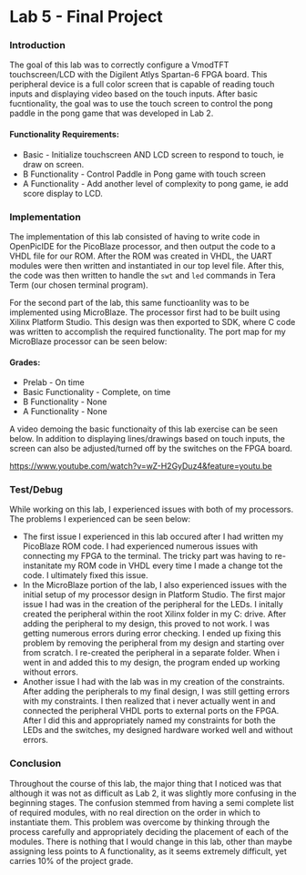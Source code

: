 Lab 5 - Final Project
===========

### Introduction

The goal of this lab was to correctly configure a VmodTFT touchscreen/LCD with the Digilent Atlys Spartan-6 FPGA board. This peripheral device is a full color screen that is capable of reading touch inputs and displaying video based on the touch inputs. After basic fucntionality, the goal was to use the touch screen to control the pong paddle in the pong game that was developed in Lab 2.

#### Functionality Requirements:
* Basic - Initialize touchscreen AND LCD screen to respond to touch, ie draw on screen.
* B Functionality - Control Paddle in Pong game with touch screen
* A Functionality - Add another level of complexity to pong game, ie add score display to LCD.

### Implementation

The implementation of this lab consisted of having to write code in OpenPicIDE for the PicoBlaze processor, and then output the code to a VHDL file for our ROM. After the ROM was created in VHDL, the UART modules were then written and instantiated in our top level file. After this, the code was then written to handle the `swt` and `led` commands in Tera Term (our chosen terminal program).

For the second part of the lab, this same functioanlity was to be implemented using MicroBlaze. The processor first had to be built using Xilinx Platform Studio. This design was then exported to SDK, where C code was written to accomplish the required functionality. The port map for my MicroBlaze processor can be seen below:

#### Grades:
* Prelab - On time
* Basic Functionality - Complete, on time
* B Functionality - None
* A Functionality - None

A video demoing the basic functionaity of this lab exercise can be seen below. In addition to displaying lines/drawings based on touch inputs, the screen can also be adjusted/turned off by the switches on the FPGA board.

https://www.youtube.com/watch?v=wZ-H2GyDuz4&feature=youtu.be

### Test/Debug

While working on this lab, I experienced issues with both of my processors. The problems I experienced can be seen below:

 * The first issue I experienced in this lab occured after I had written my PicoBlaze ROM code. I had experienced numerous issues with connecting my FPGA to the terminal. The tricky part was having to re-instanitate my ROM code in VHDL every time I made a change tot the code. I ultimately fixed this issue.
 * In the MicroBlaze portion of the lab, I also experienced issues with the initial setup of my processor design in Platform Studio. The first major issue I had was in the creation of the peripheral for the LEDs. I initally created the peripheral within the root Xilinx folder in my C: drive. After adding the peripheral to my design, this proved to not work. I was getting numerous errors during error checking. I ended up fixing this problem by removing the peripheral from my design and starting over from scratch. I re-created the peripheral in a separate folder. When i went in and added this to my design, the program ended up working without errors.
 * Another issue I had with the lab was in my creation of the constraints. After adding the peripherals to my final design, I was still getting errors with my constraints. I then realized that i never actually went in and connected the peripheral VHDL ports to external ports on the FPGA. After I did this and appropriately named my constraints for both the LEDs and the switches, my designed hardware worked well and without errors.

### Conclusion

Throughout the course of this lab, the major thing that I noticed was that although it was not as difficult as Lab 2, it was slightly more confusing in the beginning stages. The confusion stemmed from having a semi complete list of required modules, with no real direction on the order in which to instantiate them. This problem was overcome by thinking through the process carefully and appropriately deciding the placement of each of the modules. There is nothing that I would change in this lab, other than maybe assigning less points to A functionality, as it seems extremely difficult, yet carries 10% of the project grade.

 
